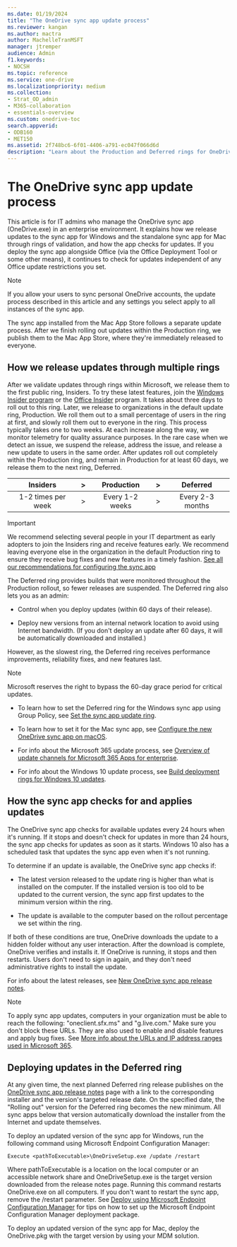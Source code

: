 ```yaml
---
ms.date: 01/19/2024
title: "The OneDrive sync app update process"
ms.reviewer: kangan
ms.author: mactra
author: MachelleTranMSFT
manager: jtremper
audience: Admin
f1.keywords:
- NOCSH
ms.topic: reference
ms.service: one-drive
ms.localizationpriority: medium
ms.collection: 
- Strat_OD_admin
- M365-collaboration
- essentials-overview
ms.custom: onedrive-toc
search.appverid:
- ODB160
- MET150
ms.assetid: 2f748bc6-6f01-4406-a791-ec047f066d6d
description: "Learn about the Production and Deferred rings for OneDrive sync app updates"
---
```


# The OneDrive sync app update process

This article is for IT admins who manage the OneDrive sync app (OneDrive.exe) in an enterprise environment. It explains how we release updates to the sync app for Windows and the standalone sync app for Mac through rings of validation, and how the app checks for updates. If you deploy the sync app alongside Office (via the Office Deployment Tool or some other means), it continues to check for updates independent of any Office update restrictions you set.
  
> [!NOTE]
> If you allow your users to sync personal OneDrive accounts, the update process described in this article and any settings you select apply to all instances of the sync app.
>
> The sync app installed from the Mac App Store follows a separate update process. After we finish rolling out updates within the Production ring, we publish them to the Mac App Store, where they're immediately released to everyone.
  
## How we release updates through multiple rings

After we validate updates through rings within Microsoft, we release them to the first public ring, Insiders. To try these latest features, join the [Windows Insider program](https://insider.windows.com/) or the [Office Insider](https://products.office.com/office-insider) program. It takes about three days to roll out to this ring. Later, we release to organizations in the default update ring, Production. We roll them out to a small percentage of users in the ring at first, and slowly roll them out to everyone in the ring. This process typically takes one to two weeks. At each increase along the way, we monitor telemetry for quality assurance purposes. In the rare case when we detect an issue, we suspend the release, address the issue, and release a new update to users in the same order. After updates roll out completely within the Production ring,  and remain in Production for at least 60 days, we release them to the next ring, Deferred.

|Insiders|>|Production|>|Deferred|
|:------:|:--:|:--------:|:---|:---:|
|1-2 times per week|>|Every 1-2 weeks|>|Every 2-3 months|

> [!IMPORTANT]
> We recommend selecting several people in your IT department as early adopters to join the Insiders ring and receive features early. We recommend leaving everyone else in the organization in the default Production ring to ensure they receive bug fixes and new features in a timely fashion. [See all our recommendations for configuring the sync app](ideal-state-configuration.md)
  
The Deferred ring provides builds that were monitored throughout the Production rollout, so fewer releases are suspended. The Deferred ring also lets you as an admin:
  
- Control when you deploy updates (within 60 days of their release).

- Deploy new versions from an internal network location to avoid using Internet bandwidth. (If you don't deploy an update after 60 days, it will be automatically downloaded and installed.)

However, as the slowest ring, the Deferred ring receives performance improvements, reliability fixes, and new features last.
  
> [!NOTE]
> Microsoft reserves the right to bypass the 60-day grace period for critical updates.
  
- To learn how to set the Deferred ring for the Windows sync app using Group Policy, see [Set the sync app update ring](use-group-policy.md#set-the-sync-app-update-ring).

- To learn how to set it for the Mac sync app, see [Configure the new OneDrive sync app on macOS](deploy-and-configure-on-macos.md).

- For info about the Microsoft 365 update process, see [Overview of update channels for Microsoft 365 Apps for enterprise](/DeployOffice/overview-of-update-channels-for-office-365-proplus).

- For info about the Windows 10 update process, see [Build deployment rings for Windows 10 updates](/windows/deployment/update/waas-deployment-rings-windows-10-updates).
  
## How the sync app checks for and applies updates

The OneDrive sync app checks for available updates every 24 hours when it's running. If it stops and doesn't check for updates in more than 24 hours, the sync app checks for updates as soon as it starts. Windows 10 also has a scheduled task that updates the sync app even when it's not running.
  
To determine if an update is available, the OneDrive sync app checks if:
  
- The latest version released to the update ring is higher than what is installed on the computer. If the installed version is too old to be updated to the current version, the sync app first updates to the minimum version within the ring.

- The update is available to the computer based on the rollout percentage we set within the ring.

If both of these conditions are true, OneDrive downloads the update to a hidden folder without any user interaction. After the download is complete, OneDrive verifies and installs it. If OneDrive is running, it stops and then restarts. Users don't need to sign in again, and they don't need administrative rights to install the update.
  
For info about the latest releases, see [New OneDrive sync app release notes](https://support.office.com/article/845dcf18-f921-435e-bf28-4e24b95e5fc0).

> [!NOTE]
> To apply sync app updates, computers in your organization must be able to reach the following: "oneclient.sfx.ms" and "g.live.com." Make sure you don't block these URLs. They are also used to enable and disable features and apply bug fixes. See [More info about the URLs and IP address ranges used in Microsoft 365](/office365/enterprise/urls-and-ip-address-ranges).
  
## Deploying updates in the Deferred ring

At any given time, the next planned Deferred ring release publishes on the [OneDrive sync app release notes](https://support.office.com/article/845dcf18-f921-435e-bf28-4e24b95e5fc0) page with a link to the corresponding installer and the version's targeted release date. On the specified date, the "Rolling out" version for the Deferred ring becomes the new minimum. All sync apps below that version automatically download the installer from the Internet and update themselves.

To deploy an updated version of the sync app for Windows, run the following command using Microsoft Endpoint Configuration Manager:
  
```
Execute <pathToExecutable>\OneDriveSetup.exe /update /restart
```

Where pathToExecutable is a location on the local computer or an accessible network share and OneDriveSetup.exe is the target version downloaded from the release notes page. Running this command restarts OneDrive.exe on all computers. If you don't want to restart the sync app, remove the /restart parameter. See [Deploy using Microsoft Endpoint Configuration Manager](deploy-on-windows.md) for tips on how to set up the Microsoft Endpoint Configuration Manager deployment package.

To deploy an updated version of the sync app for Mac, deploy the OneDrive.pkg with the target version by using your MDM solution.
